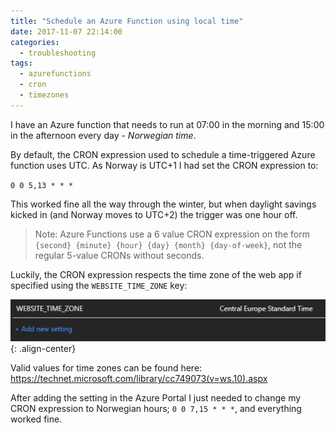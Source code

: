 ```yaml
---
title: "Schedule an Azure Function using local time"
date: 2017-11-07 22:14:00
categories:
  - troubleshooting
tags: 
  - azurefunctions
  - cron
  - timezones
---
```


I have an Azure function that needs to run at 07:00 in the morning and 15:00 in the afternoon every day - *Norwegian time*.

By default, the CRON expression used to schedule a time-triggered Azure function uses UTC. As Norway is UTC+1 I had set the CRON expression to:

<code>0 0 5,13 * * *</code>

This worked fine all the way through the winter, but when daylight savings kicked in (and Norway moves to UTC+2) the trigger was one hour off.

> Note: Azure Functions use a 6 value CRON expression on the form <code>{second} {minute} {hour} {day} {month} {day-of-week}</code>, not the regular 5-value CRONs without seconds.

Luckily, the CRON expression respects the time zone of the web app if specified using the `WEBSITE_TIME_ZONE` key:

![Website time zone setting](/images/171107_WebsiteTimeZoneSetting.PNG){: .align-center}

Valid values for time zones can be found here: https://technet.microsoft.com/library/cc749073(v=ws.10).aspx

After adding the setting in the Azure Portal I just needed to change my CRON expression to Norwegian hours; <code>0 0 7,15 * * *</code>, and everything worked fine.
